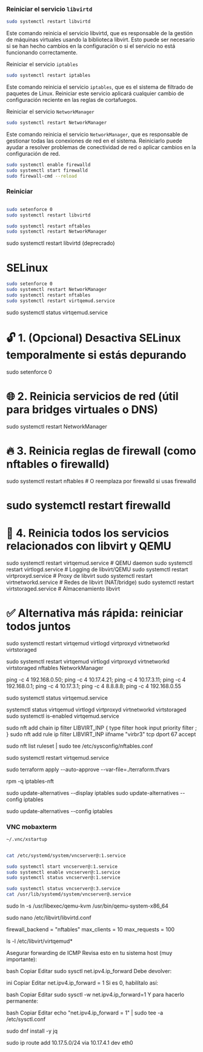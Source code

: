 ### Reiniciar el servicio `libvirtd`

```bash
sudo systemctl restart libvirtd
```

Este comando reinicia el servicio libvirtd, que es responsable de la gestión de máquinas virtuales usando la biblioteca libvirt. Esto puede ser necesario si se han hecho cambios en la configuración o si el servicio no está funcionando correctamente.

Reiniciar el servicio `iptables`

```bash
sudo systemctl restart iptables
```

Este comando reinicia el servicio `iptables`, que es el sistema de filtrado de paquetes de Linux. Reiniciar este servicio aplicará cualquier cambio de configuración reciente en las reglas de cortafuegos.

Reiniciar el servicio `NetworkManager`

```bash
sudo systemctl restart NetworkManager
```

Este comando reinicia el servicio `NetworkManager`, que es responsable de gestionar todas las conexiones de red en el sistema. Reiniciarlo puede ayudar a resolver problemas de conectividad de red o aplicar cambios en la configuración de red.

```bash
sudo systemctl enable firewalld
sudo systemctl start firewalld
sudo firewall-cmd --reload
```

### Reiniciar

```bash

sudo setenforce 0
sudo systemctl restart libvirtd

sudo systemctl restart nftables
sudo systemctl restart NetworkManager
```

sudo systemctl restart libvirtd (deprecrado)

# SELinux

```bash
sudo setenforce 0
sudo systemctl restart NetworkManager
sudo systemctl restart nftables
sudo systemctl restart virtqemud.service

```

sudo systemctl status virtqemud.service

# 🔓 1. (Opcional) Desactiva SELinux temporalmente si estás depurando

sudo setenforce 0

# 🌐 2. Reinicia servicios de red (útil para bridges virtuales o DNS)

sudo systemctl restart NetworkManager

# 🔥 3. Reinicia reglas de firewall (como nftables o firewalld)

sudo systemctl restart nftables # O reemplaza por firewalld si usas firewalld

# sudo systemctl restart firewalld

# 🧠 4. Reinicia todos los servicios relacionados con libvirt y QEMU

sudo systemctl restart virtqemud.service # QEMU daemon
sudo systemctl restart virtlogd.service # Logging de libvirt/QEMU
sudo systemctl restart virtproxyd.service # Proxy de libvirt
sudo systemctl restart virtnetworkd.service # Redes de libvirt (NAT/bridge)
sudo systemctl restart virtstoraged.service # Almacenamiento libvirt

# ✅ Alternativa más rápida: reiniciar todos juntos

sudo systemctl restart virtqemud virtlogd virtproxyd virtnetworkd virtstoraged

sudo systemctl restart virtqemud virtlogd virtproxyd virtnetworkd virtstoraged nftables NetworkManager

ping -c 4 192.168.0.50; ping -c 4 10.17.4.21; ping -c 4 10.17.3.11; ping -c 4 192.168.0.1; ping -c 4 10.17.3.1; ping -c 4 8.8.8.8; ping -c 4 192.168.0.55

sudo systemctl status virtqemud.service

systemctl status virtqemud virtlogd virtproxyd virtnetworkd virtstoraged
sudo systemctl is-enabled virtqemud.service

sudo nft add chain ip filter LIBVIRT_INP { type filter hook input priority filter \; }
sudo nft add rule ip filter LIBVIRT_INP iifname "virbr3" tcp dport 67 accept

sudo nft list ruleset | sudo tee /etc/sysconfig/nftables.conf

sudo systemctl restart virtqemud.service

sudo terraform apply --auto-approve --var-file=./terraform.tfvars

rpm -q iptables-nft

sudo update-alternatives --display iptables
sudo update-alternatives --config iptables

sudo update-alternatives --config iptables

### VNC mobaxterm

```bash
~/.vnc/xstartup
```

```bash

cat /etc/systemd/system/vncserver@:1.service

sudo systemctl start vncserver@:1.service
sudo systemctl enable vncserver@:1.service
sudo systemctl status vncserver@:1.service
```

```bash
sudo systemctl status vncserver@:3.service
cat /usr/lib/systemd/system/vncserver@.service
```

sudo ln -s /usr/libexec/qemu-kvm /usr/bin/qemu-system-x86_64

sudo nano /etc/libvirt/libvirtd.conf

firewall_backend = "nftables"
max_clients = 10
max_requests = 100

ls -l /etc/libvirt/virtqemud\*

Asegurar forwarding de ICMP
Revisa esto en tu sistema host (muy importante):

bash
Copiar
Editar
sudo sysctl net.ipv4.ip_forward
Debe devolver:

ini
Copiar
Editar
net.ipv4.ip_forward = 1
Si es 0, habilítalo así:

bash
Copiar
Editar
sudo sysctl -w net.ipv4.ip_forward=1
Y para hacerlo permanente:

bash
Copiar
Editar
echo "net.ipv4.ip_forward = 1" | sudo tee -a /etc/sysctl.conf

sudo dnf install -y jq

sudo ip route add 10.17.5.0/24 via 10.17.4.1 dev eth0
